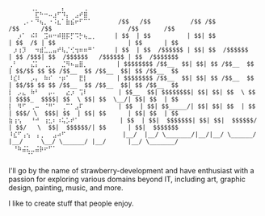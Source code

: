 ```
⠀⠀⠀⠀⠀⢀⡀⠀⠀⠀⠀⠀⡄⠀⠀⠀⠀⢀⠀⠀                                                                                                         
⠀⠀⠀⠀⠀⠀⣏⠓⠒⠤⣰⠋⠹⡄⠀⣠⠞⣿
⠀⠀⠀⢀⠄⠂⠙⢦⡀⠐⠨⣆⠁⣷⣮⠖⠋⠉⠁⠀      /$$   /$$           /$$ /$$                 /$$      /$$                     /$$       /$$
⠀⠀⡰⠁⠀⠮⠇⠀⣩⠶⠒⠾⣿⡯⡋⠩⡓⢦⣀⡀     | $$  | $$          | $$| $$                | $$  /$ | $$                    | $$      | $$
⠀⡰⢰⡹⠀⠀⠲⣾⣁⣀⣤⠞⢧⡈⢊⢲⠶⠶⠛⠁     | $$  | $$  /$$$$$$ | $$| $$  /$$$$$$       | $$ /$$$| $$  /$$$$$$   /$$$$$$ | $$  /$$$$$$$
⢀⠃⠀⠀⠀⣌⡅⠀⢀⡀⠀⠀⣈⠻⠦⣤⣿⡀        | $$$$$$$$ /$$__  $$| $$| $$ /$$__  $$      | $$/$$ $$ $$ /$$__  $$ /$$__  $$| $$ /$$__  $$
⠸⣎⠇⠀⠀⡠⡄⠀⠷⠎⠀⠐⡶⠁⠀⠀⣟⡇        | $$$$$$$$ /$$__  $$| $$| $$ /$$__  $$      | $$/$$ $$ $$ /$$__  $$ /$$__  $$| $$ /$$__  $$
⡇⠀⡠⣄⠀⠷⠃⠀⠀⡤⠄⠀⠀⣔⡰⠀⢩⠇⠀⠀      | $$__  $$| $$$$$$$$| $$| $$| $$  \ $$      | $$$$_  $$$$| $$  \ $$| $$  \__/| $$| $$  | $$
⡇⠀⠻⠋⠀⢀⠤⠀⠈⠛⠁⠀⢀⠉⠁⣠⠏⠀⠀⠀      | $$  | $$| $$_____/| $$| $$| $$  | $$      | $$$/ \  $$$| $$  | $$| $$      | $$| $$  | $$
⣷⢰⢢⠀⠀⠘⠚⠀⢰⣂⠆⠰⢥⡡⠞⠁⠀⠀⠀⠀⠀⠀    | $$  | $$|  $$$$$$$| $$| $$|  $$$$$$/      | $$/   \  $$|  $$$$$$/| $$      | $$|  $$$$$$$
⠸⣎⠋⢠⢢⠀⢠⢀⠀⠀⣠⠴⠋⠀⠀⠀⠀⠀⠀⠀⠀      |__/  |__/ \_______/|__/|__/ \______/       |__/     \__/ \______/ |__/      |__/ \_______/
⠀⠘⠷⣬⣅⣀⣬⡷⠖⠋⠁⠀⠀⠀⠀⠀⠀⠀⠀⠀
⠀⠀⠀⠀⠈⠁⠀⠀⠀⠀⠀⠀⠀⠀⠀⠀⠀⠀⠀⠀
```
I'll go by the name of strawberry-development and have enthusiast with a passion for exploring various domains beyond IT, including art, graphic design, painting, music, and more.


I like to create stuff that people enjoy.
